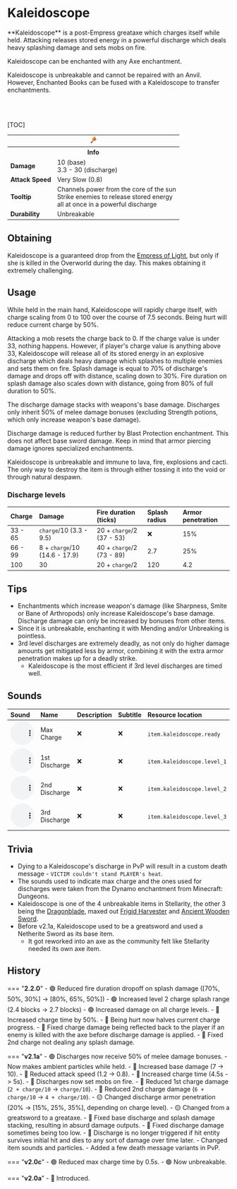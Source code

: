 # Kaleidoscope

<div class="result kohara-infobox-grid" markdown>
<div markdown class="kohara-infobox-text">
**Kaleidoscope** is a post-Empress greataxe which charges itself while held. Attacking releases stored energy in a powerful discharge which deals heavy splashing damage and sets mobs on fire.

<i class="icon-minecraft icon-minecraft-enchanting-table"></i> Kaleidoscope can be enchanted with any Axe enchantment.

<i class="icon-minecraft icon-minecraft-anvil"></i> Kaleidoscope is unbreakable and cannot be repaired with an Anvil. However, <i class="icon-minecraft icon-minecraft-enchanted-book"></i>Enchanted Books can be fused with a Kaleidoscope to transfer enchantments.

<br><br>

[TOC]

</div>
<div class="kohara-infobox-table">
  <table id="kohara-infobox--item">
	<tr>
		<th colspan="2" class="kohara-infobox--top-image"><img src="../../assets/items/kaleidoscope.png"></th>
	</tr>
	<tr>
		<th colspan="2">Info</th>
	</tr>
	<tr>
		<td><b>Damage</b></td>
		<td>
		10 (base)
		<br>
		3.3 - 30 (discharge)
		</td>
	</tr>
	<tr>
		<td><b>Attack Speed</b></td>
		<td>Very Slow (0.8)</td>
	</tr>
	<tr>
		<td><b>Tooltip</b></td>
		<td>
		Channels power from the core of the sun
		<br>
		Strike enemies to release stored energy
		<br>
		all at once in a powerful discharge
		</td>
	</tr>
	<tr>
		<td><b>Durability</b></td>
		<td>Unbreakable</td>
	</tr>
</table>
</div>
</div>

## Obtaining
Kaleidoscope is a guaranteed drop from the [Empress of Light](../mobs/bosses/empress_of_light.md), but only if she is killed in the Overworld during the day. This makes obtaining it extremely challenging.

## Usage
While held in the main hand, Kaleidoscope will rapidly charge itself, with charge scaling from 0 to 100 over the course of 7.5 seconds. Being hurt will reduce current charge by 50%.

Attacking a mob resets the charge back to 0. If the charge value is under 33, nothing happens. However, if player's charge value is anything above 33, Kaleidoscope will release all of its stored energy in an explosive discharge which deals heavy damage which splashes to multiple enemies and sets them on fire. Splash damage is equal to 70% of discharge's damage and drops off with distance, scaling down to 30%. Fire duration on splash damage also scales down with distance, going from 80% of full duration to 50%.

The discharge damage stacks with weapons's base damage. Discharges only inherit 50% of melee damage bonuses (excluding Strength potions, which only increase weapon's base damage).

Discharge damage is reduced further by Blast Protection enchantment. This does not affect base sword damage. Keep in mind that armor piercing damage ignores specialized enchantments.

Kaleidoscope is unbreakable and immune to lava, fire, explosions and cacti. The only way to destroy the item is through either tossing it into the void or through natural despawn.

### Discharge levels
| Charge | Damage | Fire duration (ticks) | Splash radius | Armor penetration |
| :--- | :--- | :--- | :--- | :--- |
| 33 - 65 | `charge`/10 (3.3 - 9.5) | 20 + `charge`/2 (37 - 53) | :x: | 15% |
| 66 - 99 | 8 + `charge`/10 (14.6 - 17.9) | 40 + `charge`/2 (73 - 89) | 2.7 | 25% |
| 100 | 30 | 20 + `charge`/2 | 120 | 4.2 | 35% |

## Tips
- Enchantments which increase weapon's damage (like Sharpness, Smite or Bane of Arthropods) only increase Kaleidoscope's base damage. Discharge damage can only be increased by bonuses from other items.
- Since it is unbreakable, enchanting it with Mending and/or Unbreaking is pointless.
- 3rd level discharges are extremely deadly, as not only do higher damage amounts get mitigated less by armor, combining it with the extra armor penetration makes up for a deadly strike.
	- Kaleidoscope is the most efficient if 3rd level discharges are timed well.

## Sounds
| Sound | Name | Description | Subtitle | Resource location |
| :--- | :--- | :--- | :--- | :--- |
| <audio controls src="../../assets/sounds/kaleidoscope/ready_1.ogg" style="max-width: 100%; width: 180px;"><audio controls src="../../assets/sounds/kaleidoscope/ready_2.ogg" style="max-width: 100%; width: 180px;"><audio controls src="../../assets/sounds/kaleidoscope/ready_3.ogg" style="max-width: 100%; width: 180px;"><audio controls src="../../assets/sounds/kaleidoscope/ready_4.ogg" style="max-width: 100%; width: 180px;"><audio controls src="../../assets/sounds/kaleidoscope/ready_5.ogg" style="max-width: 100%; width: 180px;"> | Max Charge | :x: | :x: | `item.kaleidoscope.ready` |
| <audio controls src="../../assets/sounds/kaleidoscope/level_1_1.ogg" style="max-width: 100%; width: 180px;"> | 1st Discharge | :x: | :x: | `item.kaleidoscope.level_1` |
| <audio controls src="../../assets/sounds/kaleidoscope/level_2_1.ogg" style="max-width: 100%; width: 180px;"> | 2nd Discharge | :x: | :x: | `item.kaleidoscope.level_2` |
| <audio controls src="../../assets/sounds/kaleidoscope/level_3_1.ogg" style="max-width: 100%; width: 180px;"> | 3rd Discharge | :x: | :x: | `item.kaleidoscope.level_3` |

## Trivia
- Dying to a Kaleidoscope's discharge in PvP will result in a custom death message - `VICTIM couldn't stand PLAYER's heat`.
- The sounds used to indicate max charge and the ones used for discharges were taken from the Dynamo enchantment from Minecraft: Dungeons.
- Kaleidoscope is one of the 4 unbreakable items in Stellarity, the other 3 being the [Dragonblade](dragonblade.md), maxed out [Frigid Harvester](frigid_harvester.md) and [Ancient Wooden Sword](ancient_wooden_sword.md).
- Before v2.1a, Kaleidoscope used to be a greatsword and used a Netherite Sword as its base item.
    - It got reworked into an axe as the community felt like Stellarity needed its own axe item.

## History
=== "**2.2.0**"
	- :green_circle: Reduced fire duration dropoff on splash damage ([70%, 50%, 30%] -> [80%, 65%, 50%])
	- :green_circle: Increased level 2 charge splash range (2.4 blocks -> 2.7 blocks)
	- :green_circle: Increased damage on all charge levels.
	- :red_circle: Increased charge time by 50%.
	- :red_circle: Being hurt now halves current charge progress.
	- :bug: Fixed charge damage being reflected back to the player if an enemy is killed with the axe  before discharge damage is applied.
	- :bug: Fixed 2nd charge not dealing any splash damage.

=== "**v2.1a**"
	- :green_circle: Discharges now receive 50% of melee damage bonuses.
	- Now makes ambient particles while held.
	- :red_circle: Increased base damage (7 -> 10).
	- :red_circle: Reduced attack speed (1.2 -> 0.8).
	- :red_circle: Increased charge time (4.5s -> 5s).
	- :red_circle: Discharges now set mobs on fire.
	- :red_circle: Reduced 1st charge damage (`2 + charge/10` -> `charge/10`).
	- :red_circle: Reduced 2nd charge damage (`6 + charge/10` -> `4 + charge/10`).
	- :yellow_circle: Changed discharge armor penetration (20% -> [15%, 25%, 35%], depending on charge level).
	- :yellow_circle: Changed from a greatsword to a greataxe.
	- :bug: Fixed base discharge and splash damage stacking, resulting in absurd damage outputs.
	- :bug: Fixed discharge damage sometimes being too low.
	- :bug: Discharge is no longer triggered if hit entity survives initial hit and dies to any sort of damage over time later.
	- Changed item sounds and particles.
	- Added a few death message variants in PvP.

=== "**v2.0c**"
    - :green_circle: Reduced max charge time by 0.5s.
    - :green_circle: Now unbreakable.

=== "**v2.0a**"
    - :rocket: Introduced.
